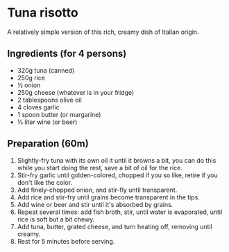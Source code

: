 # Tuna risotto

A relatively simple version of this rich, creamy dish of Italian origin.

## Ingredients (for 4 persons)

* 320g tuna (canned)
* 250g rice
* ½ onion
* 250g cheese (whatever is in your fridge)
* 2 tablespoons olive oil
* 4 cloves garlic
* 1 spoon butter (or margarine)
* ⅓ liter wine (or beer)

## Preparation (60m)

1. Slightly-fry tuna with its own oil it until it browns a bit, you can do this while you start doing the rest, save a bit of oil for the rice.
1. Stir-fry garlic until golden-colored, chopped if you so like, retire if you don't like the color.
2. Add finely-chopped onion, and stir-fly until transparent.
3. Add rice and stir-fry until grains become transparent in the tips.
4. Add wine or beer and stir until it's absorbed by grains.
5. Repeat several times: add fish broth, stir, until water is evaporated, until rice is soft but a bit chewy.
6. Add tuna, butter, grated cheese, and turn heating off, removing until creamy.
7. Rest for 5 minutes before serving.